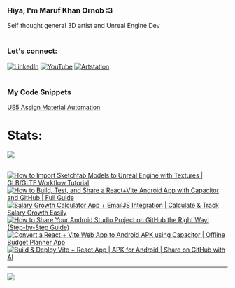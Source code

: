   ### Hiya, I'm Maruf Khan Ornob :3
  Self thought general 3D artist and Unreal Engine Dev<br><br>

### Let's connect:
[![LinkedIn](https://img.shields.io/badge/LinkedIn-%230077B5.svg?logo=linkedin&logoColor=white)](https://linkedin.com/in/ornobmk) [![YouTube](https://img.shields.io/badge/YouTube-%23FF0000.svg?logo=YouTube&logoColor=white)](https://youtube.com/@buggybug1) [![Artstation](https://img.shields.io/badge/Artstation-%2313B5EA.svg?logo=artstation&logoColor=white)](https://ornobmk.artstation.com/) <br><br>

### My Code Snippets

[UE5 Assign Material Automation](https://gist.github.com/marufx86/8299521b64e56783e67498a7212876c3)

<!--- # Daily Tools:
![Blender](https://img.shields.io/badge/blender-%23F5792A.svg?style=for-the-badge&logo=blender&logoColor=white) 
![Python](https://img.shields.io/badge/python-3670A0?style=for-the-badge&logo=python&logoColor=ffdd54)
![Unreal Engine](https://img.shields.io/badge/unrealengine-%23313131.svg?style=for-the-badge&logo=unrealengine&logoColor=white)
![C++](https://img.shields.io/badge/c++-%2300599C.svg?style=for-the-badge&logo=c%2B%2B&logoColor=white)
![Figma](https://img.shields.io/badge/figma-%23F24E1E.svg?style=for-the-badge&logo=figma&logoColor=white)
![Canva](https://img.shields.io/badge/Canva-%2300C4CC.svg?style=for-the-badge&logo=Canva&logoColor=white) 
![Adobe Photoshop](https://img.shields.io/badge/adobe%20photoshop-%2331A8FF.svg?style=for-the-badge&logo=adobe%20photoshop&logoColor=white)
![Adobe Premiere Pro](https://img.shields.io/badge/Adobe%20Premiere%20Pro-9999FF.svg?style=for-the-badge&logo=Adobe%20Premiere%20Pro&logoColor=white) -->

# Stats:
![](https://github-readme-stats.vercel.app/api/top-langs/?username=marufx86&theme=calm_pink&hide_border=true&include_all_commits=false&count_private=false&layout=compact)<br><br>

<!-- BEGIN YOUTUBE-CARDS -->
[![How to Import Sketchfab Models to Unreal Engine with Textures | GLB/GLTF Workflow Tutorial](https://ytcards.demolab.com/?id=SyUnLSInOYg&title=How+to+Import+Sketchfab+Models+to+Unreal+Engine+with+Textures+%7C+GLB%2FGLTF+Workflow+Tutorial&lang=en&timestamp=1744479901&background_color=%230d1117&title_color=%23ffffff&stats_color=%23dedede&max_title_lines=1&width=250&border_radius=5 "How to Import Sketchfab Models to Unreal Engine with Textures | GLB/GLTF Workflow Tutorial")](https://www.youtube.com/watch?v=SyUnLSInOYg)
[![How to Build, Test, and Share a React+Vite Android App with Capacitor and GitHub | Full Guide](https://ytcards.demolab.com/?id=Ro_GAFbZHpI&title=How+to+Build%2C+Test%2C+and+Share+a+React%2BVite+Android+App+with+Capacitor+and+GitHub+%7C+Full+Guide&lang=en&timestamp=1744134301&background_color=%230d1117&title_color=%23ffffff&stats_color=%23dedede&max_title_lines=1&width=250&border_radius=5 "How to Build, Test, and Share a React+Vite Android App with Capacitor and GitHub | Full Guide")](https://www.youtube.com/watch?v=Ro_GAFbZHpI)
[![Salary Growth Calculator App + EmailJS Integration | Calculate & Track Salary Growth Easily](https://ytcards.demolab.com/?id=90VM3fTNU-E&title=Salary+Growth+Calculator+App+%2B+EmailJS+Integration+%7C+Calculate+%26+Track+Salary+Growth+Easily&lang=en&timestamp=1743960604&background_color=%230d1117&title_color=%23ffffff&stats_color=%23dedede&max_title_lines=1&width=250&border_radius=5 "Salary Growth Calculator App + EmailJS Integration | Calculate & Track Salary Growth Easily")](https://www.youtube.com/watch?v=90VM3fTNU-E)
[![How to Share Your Android Studio Project on GitHub the Right Way! (Step-by-Step Guide)](https://ytcards.demolab.com/?id=PFliqMt4PZw&title=How+to+Share+Your+Android+Studio+Project+on+GitHub+the+Right+Way%21+%28Step-by-Step+Guide%29&lang=en&timestamp=1743700502&background_color=%230d1117&title_color=%23ffffff&stats_color=%23dedede&max_title_lines=1&width=250&border_radius=5 "How to Share Your Android Studio Project on GitHub the Right Way! (Step-by-Step Guide)")](https://www.youtube.com/watch?v=PFliqMt4PZw)
[![Convert a React + Vite Web App to Android APK using Capacitor | Offline Budget Planner App](https://ytcards.demolab.com/?id=gRh4bSgg0fg&title=Convert+a+React+%2B+Vite+Web+App+to+Android+APK+using+Capacitor+%7C+Offline+Budget+Planner+App&lang=en&timestamp=1743300237&background_color=%230d1117&title_color=%23ffffff&stats_color=%23dedede&max_title_lines=1&width=250&border_radius=5 "Convert a React + Vite Web App to Android APK using Capacitor | Offline Budget Planner App")](https://www.youtube.com/watch?v=gRh4bSgg0fg)
[![Build & Deploy Vite + React App | APK for Android | Share on GitHub with AI](https://ytcards.demolab.com/?id=SsjwTVRwe9U&title=Build+%26+Deploy+Vite+%2B+React+App+%7C+APK+for+Android+%7C+Share+on+GitHub+with+AI&lang=en&timestamp=1743083212&background_color=%230d1117&title_color=%23ffffff&stats_color=%23dedede&max_title_lines=1&width=250&border_radius=5 "Build & Deploy Vite + React App | APK for Android | Share on GitHub with AI")](https://www.youtube.com/watch?v=SsjwTVRwe9U)
<!-- END YOUTUBE-CARDS -->


---
[![](https://visitcount.itsvg.in/api?id=marufx86&icon=1&color=0)](https://visitcount.itsvg.in)

<!-- Proudly created with GPRM ( https://gprm.itsvg.in ) -->
